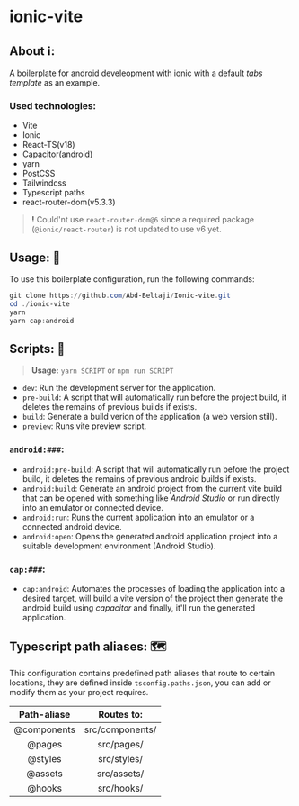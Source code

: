 # ionic-vite

## About ℹ:
A boilerplate for android develeopment with ionic with a default _tabs template_ as an example.

### Used technologies:
+ Vite
+ Ionic 
+ React-TS(v18)
+ Capacitor(android) 
+ yarn
+ PostCSS
+ Tailwindcss
+ Typescript paths
+ react-router-dom(v5.3.3)
> **!** Could'nt use `react-router-dom@6` since a required package (`@ionic/react-router`) is not updated to use v6 yet.
## Usage: 📃
To use this boilerplate configuration, run the following commands:
```ps1
git clone https://github.com/Abd-Beltaji/Ionic-vite.git
cd ./ionic-vite
yarn
yarn cap:android
```

## Scripts: 📜
> **Usage:** `yarn SCRIPT` or `npm run SCRIPT`

+ `dev`: Run the development server for the application.
+ `pre-build`: A script that will automatically run before the project build, it deletes the remains of previous builds if exists.
+ `build`: Generate a build verion of the application (a web version still).
+ `preview`: Runs vite preview script.
### `android:###`:
+ `android:pre-build`: A script that will automatically run before the project build, it deletes the remains of previous android builds if exists.
+ `android:build`: Generate an android project from the current vite build that can be opened with something like _Android Studio_ or run directly into an emulator or connected device.
+ `android:run`: Runs the current application into an emulator or a connected android device.
+ `android:open`: Opens the generated android application project into a suitable development environment (Android Studio).
### `cap:###`:
+ `cap:android`: Automates the processes of loading the application into a desired target, will build a vite version of the project then generate the android build using _capacitor_ and finally, it'll run the generated application.


## Typescript path aliases: 🗺
This configuration contains predefined path aliases that route to certain locations, they are defined inside `tsconfig.paths.json`, you can add or modify them as your project requires.

| **Path-aliase** |  **Routes to:** |
|:---------------:|:---------------:|
| @components     | src/components/ |
| @pages          | src/pages/      |
| @styles         | src/styles/     |
| @assets         | src/assets/     |
| @hooks          | src/hooks/      |